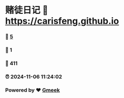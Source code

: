 # 赌徒日记 :link: https://carisfeng.github.io 
### :page_facing_up: [5](https://carisfeng.github.io/tag.html) 
### :speech_balloon: 1 
### :hibiscus: 411 
### :alarm_clock: 2024-11-06 11:24:02 
### Powered by :heart: [Gmeek](https://github.com/Meekdai/Gmeek)
